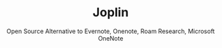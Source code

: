 ---
 title: Joplin
 subtitle: Open Source Alternative to Evernote, Onenote, Roam Research, Microsoft OneNote
 description:  Joplin - the secure note taking and to-do app with synchronisation capabilities for Windows, macOS, Linux, Android and iOS.
 image: https://cdn.prod.website-files.com/6220c55c69733896bb8a4724/63f5be71ba4691fffb5446c8_bYKXeBGVGOWviQIz2ULhuwl2kOiu7h3O1k0CcKSQHP8.jpeg
 image-alt: joplin-logo
 license: MIT
 tags: ["doc","tools"]
 type: Documentation
 link: https://joplinapp.org/
 description2: Joplin is a popular open-source note-taking and task management application that offers a clean, minimalist interface and powerful features. It allows users to organize their notes, tasks, and ideas in a hierarchical structure, making it easy to keep track of projects and personal information. Joplin supports a variety of note formats, including Markdown, HTML, and plain text, and can sync notes across multiple devices using cloud storage services like Dropbox or OneDrive.
---